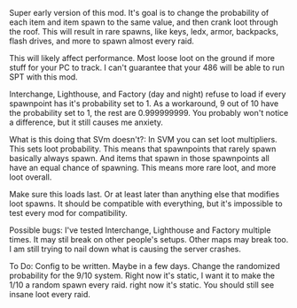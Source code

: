Super early version of this mod. It's goal is to change the probability of each item and item spawn to the same value, and then crank loot through the roof. This will result in rare spawns, like keys, ledx, armor, backpacks, flash drives, and more to spawn almost every raid.

This will likely affect performance. Most loose loot on the ground if more stuff for your PC to track. I can't guarantee that your 486 will be able to run SPT with this mod.

Interchange, Lighthouse, and Factory (day and night) refuse to load if every spawnpoint has it's probability set to 1. As a workaround, 9 out of 10 have the probability set to 1, the rest are 0.999999999. You probably won't notice a difference, but it still causes me anxiety.

What is this doing that SVm doesn't?:
In SVM you can set loot multipliers. This sets loot probability. This means that spawnpoints that rarely spawn basically always spawn. And items that spawn in those spawnpoints all have an equal chance of spawning. This means more rare loot, and more loot overall.

Make sure this loads last. Or at least later than anything else that modifies loot spawns. It should be compatible with everything, but it's impossible to test every mod for compatibility.

Possible bugs:
I've tested Interchange, Lighthouse and Factory multiple times. It may stil break on other people's setups. Other maps may break too. I am still trying to nail down what is causing the server crashes.

To Do:
Config to be written. Maybe in a few days.
Change the randomized probability for the 9/10 system. Right now it's static, I want it to make the 1/10 a random spawn every raid. right now it's static. You should still see insane loot every raid.